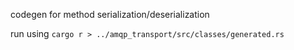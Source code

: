 codegen for method serialization/deserialization

run using `cargo r > ../amqp_transport/src/classes/generated.rs`
